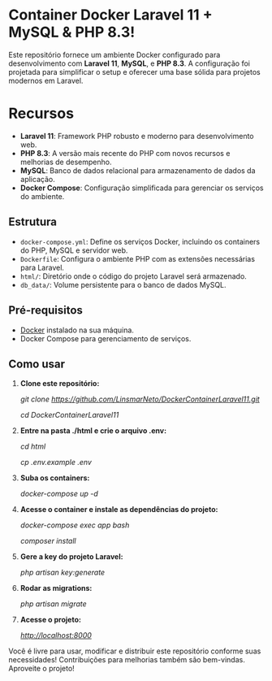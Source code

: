 # Container Docker Laravel 11 + MySQL & PHP 8.3!

Este repositório fornece um ambiente Docker configurado para desenvolvimento com **Laravel 11**, **MySQL**, e **PHP 8.3**. A configuração foi projetada para simplificar o setup e oferecer uma base sólida para projetos modernos em Laravel.


# Recursos

-   **Laravel 11**: Framework PHP robusto e moderno para desenvolvimento web.
-   **PHP 8.3**: A versão mais recente do PHP com novos recursos e melhorias de desempenho.
-   **MySQL**: Banco de dados relacional para armazenamento de dados da aplicação.
-   **Docker Compose**: Configuração simplificada para gerenciar os serviços do ambiente.

## Estrutura

-   `docker-compose.yml`: Define os serviços Docker, incluindo os containers do PHP, MySQL e servidor web.
-   `Dockerfile`: Configura o ambiente PHP com as extensões necessárias para Laravel.
-   `html/`: Diretório onde o código do projeto Laravel será armazenado.
-   `db_data/`: Volume persistente para o banco de dados MySQL.

## Pré-requisitos

-   [Docker](https://www.docker.com/) instalado na sua máquina.
-   Docker Compose para gerenciamento de serviços.

## Como usar

 1. **Clone este repositório:**

    *git clone https://github.com/LinsmarNeto/DockerContainerLaravel11.git* 

    *cd DockerContainerLaravel11*

 2. **Entre na pasta ./html e crie o arquivo .env:**

    *cd html*

    *cp .env.example  .env*

 3. **Suba os containers:**

    *docker-compose up -d*

 4. **Acesse o container e instale as dependências do projeto:**

    *docker-compose  exec  app  bash*

    *composer  install*

 5. **Gere a key do projeto Laravel:**

    *php  artisan  key:generate*

 6. **Rodar as migrations:**

    *php  artisan  migrate*

 7. **Acesse o projeto:**

    *[http://localhost:8000](http://localhost:8000)*


Você é livre para usar, modificar e distribuir este repositório conforme suas necessidades!
Contribuições para melhorias também são bem-vindas. Aproveite o projeto!
